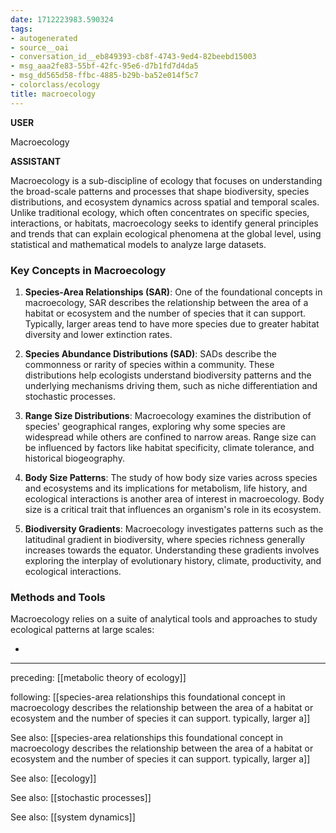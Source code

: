 ```yaml
---
date: 1712223983.590324
tags:
- autogenerated
- source__oai
- conversation_id__eb849393-cb8f-4743-9ed4-82beebd15003
- msg_aaa2fe83-55bf-42fc-95e6-d7b1fd7d4da5
- msg_dd565d58-ffbc-4885-b29b-ba52e014f5c7
- colorclass/ecology
title: macroecology
---
```


**USER**

Macroecology


**ASSISTANT**

Macroecology is a sub-discipline of ecology that focuses on understanding the broad-scale patterns and processes that shape biodiversity, species distributions, and ecosystem dynamics across spatial and temporal scales. Unlike traditional ecology, which often concentrates on specific species, interactions, or habitats, macroecology seeks to identify general principles and trends that can explain ecological phenomena at the global level, using statistical and mathematical models to analyze large datasets.

### Key Concepts in Macroecology

1. **Species-Area Relationships (SAR)**: One of the foundational concepts in macroecology, SAR describes the relationship between the area of a habitat or ecosystem and the number of species that it can support. Typically, larger areas tend to have more species due to greater habitat diversity and lower extinction rates.

2. **Species Abundance Distributions (SAD)**: SADs describe the commonness or rarity of species within a community. These distributions help ecologists understand biodiversity patterns and the underlying mechanisms driving them, such as niche differentiation and stochastic processes.

3. **Range Size Distributions**: Macroecology examines the distribution of species' geographical ranges, exploring why some species are widespread while others are confined to narrow areas. Range size can be influenced by factors like habitat specificity, climate tolerance, and historical biogeography.

4. **Body Size Patterns**: The study of how body size varies across species and ecosystems and its implications for metabolism, life history, and ecological interactions is another area of interest in macroecology. Body size is a critical trait that influences an organism's role in its ecosystem.

5. **Biodiversity Gradients**: Macroecology investigates patterns such as the latitudinal gradient in biodiversity, where species richness generally increases towards the equator. Understanding these gradients involves exploring the interplay of evolutionary history, climate, productivity, and ecological interactions.

### Methods and Tools

Macroecology relies on a suite of analytical tools and approaches to study ecological patterns at large scales:

-


---

preceding: [[metabolic theory of ecology]]  


following: [[species-area relationships this foundational concept in macroecology describes the relationship between the area of a habitat or ecosystem and the number of species it can support. typically, larger a]]

See also: [[species-area relationships this foundational concept in macroecology describes the relationship between the area of a habitat or ecosystem and the number of species it can support. typically, larger a]]


See also: [[ecology]]


See also: [[stochastic processes]]


See also: [[system dynamics]]